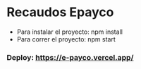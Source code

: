 # Recaudos Epayco

* Para instalar el proyecto: npm install
 * Para correr el proyecto: npm start

### Deploy: https://e-payco.vercel.app/
